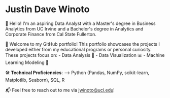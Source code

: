 # Justin Dave Winoto

👋 Hello! I'm an aspiring Data Analyst with a Master's degree in Business Analytics from UC Irvine and a Bachelor's degree in Analytics and Corporate Finance from Cal State Fullerton.  

📂 Welcome to my GitHub portfolio! This portfolio showcases the projects I developed either from my educational programs or personal curiosity. These projects focus on:
      - Data Analysis 🧮
      - Data Visualization 📊
      - Machine Learning Modeling 🤖
  
🛠️ **Technical Proficiencies**: --> Python (Pandas, NumPy, scikit-learn, Matplotlib, Seaborn), SQL, R

📬 Feel free to reach out to me via jwinoto@uci.edu!

